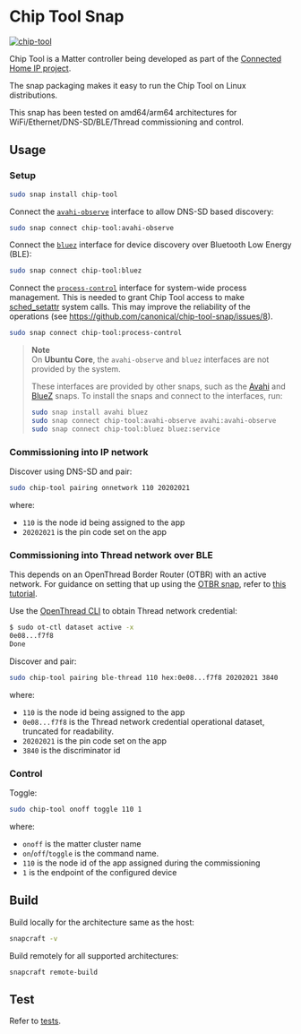 # Chip Tool Snap
[![chip-tool](https://snapcraft.io/chip-tool/badge.svg)](https://snapcraft.io/chip-tool)

Chip Tool is a Matter controller being developed as part of the [Connected Home IP project](https://github.com/project-chip/connectedhomeip.git).

The snap packaging makes it easy to run the Chip Tool on Linux distributions.

This snap has been tested on amd64/arm64 architectures for WiFi/Ethernet/DNS-SD/BLE/Thread commissioning and control.

## Usage

### Setup

```bash
sudo snap install chip-tool
```

Connect the [`avahi-observe`](https://snapcraft.io/docs/avahi-observe-interface) interface to allow DNS-SD based discovery:
```bash
sudo snap connect chip-tool:avahi-observe
```

Connect the [`bluez`](https://snapcraft.io/docs/bluez-interface) interface for device discovery over Bluetooth Low Energy (BLE):
```bash
sudo snap connect chip-tool:bluez
```

Connect the [`process-control`](https://snapcraft.io/docs/process-control-interface) interface for system-wide process management. This is needed to grant Chip Tool access to make [sched_setattr](https://man7.org/linux/man-pages/man2/sched_setattr.2.html) system calls. This may improve the reliability of the operations (see https://github.com/canonical/chip-tool-snap/issues/8).
```bash
sudo snap connect chip-tool:process-control
```

> **Note**  
> On **Ubuntu Core**, the `avahi-observe` and `bluez` interfaces are not provided by the system.
>
> These interfaces are provided by other snaps, such as the [Avahi](https://snapcraft.io/avahi) and [BlueZ](https://snapcraft.io/bluez) snaps.
> To install the snaps and connect to the interfaces, run:
> ```bash
> sudo snap install avahi bluez
> sudo snap connect chip-tool:avahi-observe avahi:avahi-observe
> sudo snap connect chip-tool:bluez bluez:service
> ```
> 

### Commissioning into IP network
Discover using DNS-SD and pair:
```bash
sudo chip-tool pairing onnetwork 110 20202021
```

where:

-   `110` is the node id being assigned to the app
-   `20202021` is the pin code set on the app

### Commissioning into Thread network over BLE
This depends on an OpenThread Border Router (OTBR) with an active network.
For guidance on setting that up using the [OTBR snap](https://snapcraft.io/openthread-border-router), refer to [this tutorial](https://github.com/canonical/openthread-border-router-snap/wiki/Commission-and-control-a-Matter-Thread-device-via-the-OTBR-Snap).

Use the [OpenThread CLI](https://openthread.io/reference/cli) to obtain Thread network credential:
```bash
$ sudo ot-ctl dataset active -x
0e08...f7f8
Done
```

Discover and pair:
```bash
sudo chip-tool pairing ble-thread 110 hex:0e08...f7f8 20202021 3840
```

where:

-   `110` is the node id being assigned to the app
-   `0e08...f7f8` is the Thread network credential operational dataset, truncated for readability.
-   `20202021` is the pin code set on the app
-   `3840` is the discriminator id


### Control
Toggle:
```bash
sudo chip-tool onoff toggle 110 1
```

where:

-   `onoff` is the matter cluster name
-   `on`/`off`/`toggle` is the command name.
-   `110` is the node id of the app assigned during the commissioning
-   `1` is the endpoint of the configured device


## Build

Build locally for the architecture same as the host:
```bash
snapcraft -v
```

Build remotely for all supported architectures:
```
snapcraft remote-build
```

## Test

Refer to [tests](./tests).
